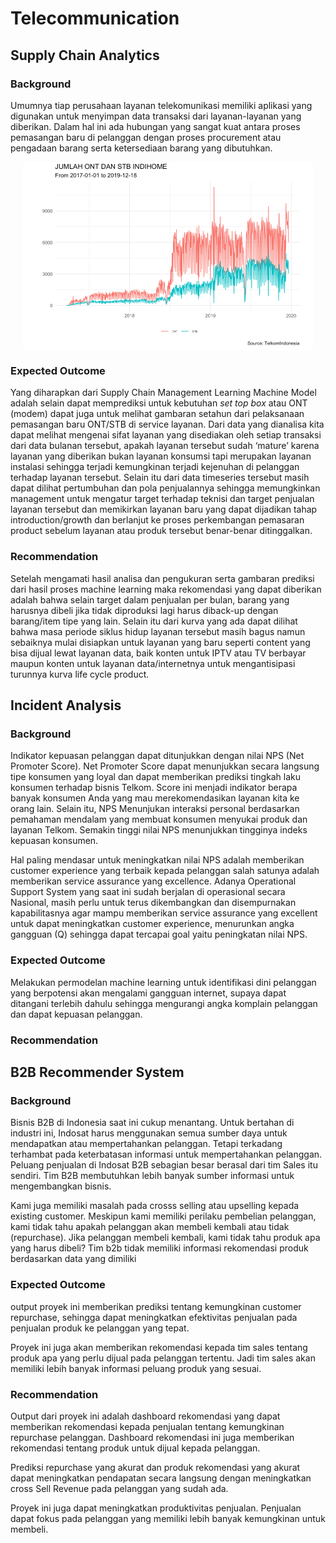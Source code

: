 # Telecommunication



## Supply Chain Analytics

### Background

Umumnya tiap perusahaan layanan telekomunikasi memiliki aplikasi yang digunakan untuk menyimpan data transaksi dari layanan-layanan yang diberikan. Dalam hal ini ada hubungan yang sangat kuat antara proses pemasangan baru di pelanggan dengan proses procurement atau pengadaan barang serta ketersediaan barang yang dibutuhkan.

<img src="assets/01-telco/supply-chain-1.png" width="464" style="display: block; margin: auto;" />


### Expected Outcome

Yang diharapkan dari Supply Chain Management Learning Machine Model adalah selain dapat memprediksi untuk kebutuhan *set top box* atau ONT (modem) dapat juga untuk melihat gambaran setahun dari pelaksanaan pemasangan baru ONT/STB di service layanan. Dari data yang dianalisa kita dapat melihat mengenai sifat layanan yang disediakan oleh setiap transaksi dari data bulanan tersebut, apakah layanan tersebut sudah ‘mature’ karena layanan yang diberikan bukan layanan konsumsi tapi merupakan layanan instalasi sehingga terjadi kemungkinan terjadi kejenuhan di pelanggan terhadap layanan tersebut. Selain itu dari data timeseries tersebut masih dapat dilihat pertumbuhan dan pola penjualannya sehingga memungkinkan management untuk mengatur target terhadap teknisi dan target penjualan layanan tersebut dan memikirkan layanan baru yang dapat dijadikan tahap introduction/growth dan berlanjut ke proses perkembangan pemasaran product sebelum layanan atau produk tersebut benar-benar ditinggalkan.

### Recommendation

Setelah mengamati hasil analisa dan pengukuran serta gambaran prediksi dari hasil proses machine learning maka rekomendasi yang dapat diberikan adalah bahwa selain target dalam penjualan per bulan, barang yang harusnya dibeli jika tidak diproduksi lagi harus diback-up dengan barang/item tipe yang lain. Selain itu dari kurva yang ada dapat dilihat bahwa masa periode siklus hidup layanan tersebut masih bagus namun sebaiknya mulai disiapkan untuk layanan yang baru seperti content yang bisa dijual lewat layanan data, baik konten untuk IPTV atau TV berbayar maupun konten untuk layanan data/internetnya untuk mengantisipasi turunnya kurva life cycle product.


## Incident Analysis

### Background

Indikator kepuasan pelanggan dapat ditunjukkan dengan nilai NPS (Net Promoter Score). Net Promoter Score dapat menunjukkan secara langsung tipe konsumen yang loyal dan dapat memberikan prediksi tingkah laku konsumen terhadap bisnis Telkom. Score ini menjadi indikator berapa banyak konsumen Anda yang mau merekomendasikan layanan kita ke orang lain. Selain itu, NPS Menunjukan interaksi personal berdasarkan pemahaman mendalam yang membuat konsumen menyukai produk dan layanan Telkom. Semakin tinggi nilai NPS menunjukkan tingginya indeks kepuasan konsumen.

Hal paling mendasar untuk meningkatkan nilai NPS adalah memberikan customer experience yang terbaik kepada pelanggan salah satunya adalah memberikan service assurance yang excellence. Adanya Operational Support System yang saat ini sudah berjalan di operasional secara Nasional, masih perlu untuk terus dikembangkan dan disempurnakan kapabilitasnya agar mampu memberikan service assurance yang excellent untuk dapat meningkatkan customer experience, menurunkan angka gangguan (Q) sehingga dapat tercapai goal yaitu peningkatan nilai NPS.

### Expected Outcome

Melakukan permodelan machine learning untuk identifikasi dini pelanggan yang berpotensi akan mengalami gangguan internet, supaya dapat ditangani terlebih dahulu sehingga mengurangi angka komplain pelanggan dan dapat kepuasan pelanggan.

### Recommendation

## B2B Recommender System

### Background

Bisnis B2B di Indonesia saat ini cukup menantang. Untuk bertahan di industri ini, Indosat harus menggunakan semua sumber daya untuk mendapatkan atau mempertahankan pelanggan. Tetapi terkadang terhambat pada keterbatasan informasi untuk mempertahankan pelanggan. Peluang penjualan di Indosat B2B sebagian besar berasal dari tim Sales itu sendiri. Tim B2B membutuhkan lebih banyak sumber informasi untuk mengembangkan bisnis. 

Kami juga memiliki masalah pada crosss selling atau upselling kepada existing customer. Meskipun kami memiliki perilaku pembelian pelanggan, kami tidak tahu apakah pelanggan akan membeli kembali atau tidak (repurchase). Jika pelanggan membeli kembali, kami tidak tahu produk apa yang harus dibeli? Tim b2b tidak memiliki informasi rekomendasi produk berdasarkan data yang dimiliki

### Expected Outcome

output proyek ini memberikan prediksi tentang kemungkinan customer repurchase, sehingga dapat meningkatkan efektivitas penjualan pada penjualan produk ke pelanggan yang tepat.

Proyek ini juga akan memberikan rekomendasi kepada tim sales tentang produk apa yang perlu dijual pada pelanggan tertentu. Jadi tim sales akan memiliki lebih banyak informasi peluang produk yang sesuai.

### Recommendation

Output dari proyek ini adalah dashboard rekomendasi yang dapat memberikan rekomendasi kepada penjualan tentang kemungkinan repurchase pelanggan. Dashboard rekomendasi ini juga memberikan rekomendasi tentang produk untuk dijual kepada pelanggan.

Prediksi repurchase yang akurat dan produk rekomendasi yang akurat dapat meningkatkan pendapatan secara langsung dengan meningkatkan cross Sell Revenue pada pelanggan yang sudah ada.

Proyek ini juga dapat meningkatkan produktivitas penjualan. Penjualan dapat fokus pada pelanggan yang memiliki lebih banyak kemungkinan untuk membeli.
